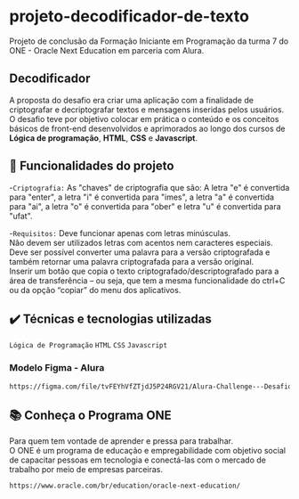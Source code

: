 # projeto-decodificador-de-texto
Projeto de conclusão da Formação Iniciante em Programação da turma 7 do ONE - Oracle Next Education em parceria com Alura.


## Decodificador
A proposta do desafio era criar uma aplicação com a finalidade de criptografar e decriptografar textos e mensagens inseridas pelos usuários.   
O desafio teve por objetivo colocar em prática o conteúdo e os conceitos básicos de front-end desenvolvidos e aprimorados ao longo dos cursos de **Lógica de programação**, **HTML**, **CSS** e **Javascript**.    


## 🔨 Funcionalidades do projeto
-`Criptografia:`  As "chaves" de criptografia que são: A letra "e" é convertida para "enter", a letra "i" é convertida para "imes", a letra "a" é convertida para "ai", a letra "o" é convertida para "ober" e letra "u" é convertida para "ufat".

-`Requisitos:`  Deve funcionar apenas com letras minúsculas.  
Não devem ser utilizados letras com acentos nem caracteres especiais.  
Deve ser possível converter uma palavra para a versão criptografada e também retornar uma palavra criptografada para a versão original.  
Inserir um  botão que copia o texto criptografado/descriptografado para a área de transferência – ou seja, que tem a mesma funcionalidade do ctrl+C ou da opção “copiar” do menu dos aplicativos.

## ✔️ Técnicas e tecnologias utilizadas

`Lógica de Programação` `HTML` `CSS` `Javascript`

### Modelo Figma - Alura
```bash
https://figma.com/file/tvFEYhVfZTjdJ5P24RGV21/Alura-Challenge---Desafio-1---Lógica
```


## 📚 Conheça o Programa ONE
Para quem tem vontade de aprender e pressa para trabalhar.  
O ONE é um programa de educação e empregabilidade com objetivo social de capacitar pessoas em tecnologia e conectá-las com o mercado de trabalho por meio de empresas parceiras.

```bash
https://www.oracle.com/br/education/oracle-next-education/
```
